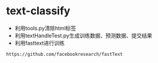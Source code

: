 # text-classify

- 利用tools.py清除html标签
- 利用textHandleTest.py生成训练数据、预测数据、提交结果
- 利用fasttext进行训练
```
https://github.com/facebookresearch/fastText
```
